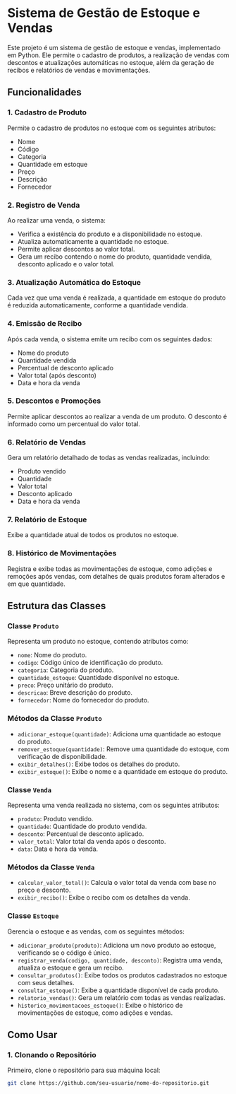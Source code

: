 # Sistema de Gestão de Estoque e Vendas

Este projeto é um sistema de gestão de estoque e vendas, implementado em Python. Ele permite o cadastro de produtos, a realização de vendas com descontos e atualizações automáticas no estoque, além da geração de recibos e relatórios de vendas e movimentações.

## Funcionalidades

### 1. Cadastro de Produto
Permite o cadastro de produtos no estoque com os seguintes atributos:
- Nome
- Código
- Categoria
- Quantidade em estoque
- Preço
- Descrição
- Fornecedor

### 2. Registro de Venda
Ao realizar uma venda, o sistema:
- Verifica a existência do produto e a disponibilidade no estoque.
- Atualiza automaticamente a quantidade no estoque.
- Permite aplicar descontos ao valor total.
- Gera um recibo contendo o nome do produto, quantidade vendida, desconto aplicado e o valor total.

### 3. Atualização Automática do Estoque
Cada vez que uma venda é realizada, a quantidade em estoque do produto é reduzida automaticamente, conforme a quantidade vendida.

### 4. Emissão de Recibo
Após cada venda, o sistema emite um recibo com os seguintes dados:
- Nome do produto
- Quantidade vendida
- Percentual de desconto aplicado
- Valor total (após desconto)
- Data e hora da venda

### 5. Descontos e Promoções
Permite aplicar descontos ao realizar a venda de um produto. O desconto é informado como um percentual do valor total.

### 6. Relatório de Vendas
Gera um relatório detalhado de todas as vendas realizadas, incluindo:
- Produto vendido
- Quantidade
- Valor total
- Desconto aplicado
- Data e hora da venda

### 7. Relatório de Estoque
Exibe a quantidade atual de todos os produtos no estoque.

### 8. Histórico de Movimentações
Registra e exibe todas as movimentações de estoque, como adições e remoções após vendas, com detalhes de quais produtos foram alterados e em que quantidade.

## Estrutura das Classes

### Classe `Produto`
Representa um produto no estoque, contendo atributos como:
- `nome`: Nome do produto.
- `codigo`: Código único de identificação do produto.
- `categoria`: Categoria do produto.
- `quantidade_estoque`: Quantidade disponível no estoque.
- `preco`: Preço unitário do produto.
- `descricao`: Breve descrição do produto.
- `fornecedor`: Nome do fornecedor do produto.

### Métodos da Classe `Produto`
- `adicionar_estoque(quantidade)`: Adiciona uma quantidade ao estoque do produto.
- `remover_estoque(quantidade)`: Remove uma quantidade do estoque, com verificação de disponibilidade.
- `exibir_detalhes()`: Exibe todos os detalhes do produto.
- `exibir_estoque()`: Exibe o nome e a quantidade em estoque do produto.

### Classe `Venda`
Representa uma venda realizada no sistema, com os seguintes atributos:
- `produto`: Produto vendido.
- `quantidade`: Quantidade do produto vendida.
- `desconto`: Percentual de desconto aplicado.
- `valor_total`: Valor total da venda após o desconto.
- `data`: Data e hora da venda.

### Métodos da Classe `Venda`
- `calcular_valor_total()`: Calcula o valor total da venda com base no preço e desconto.
- `exibir_recibo()`: Exibe o recibo com os detalhes da venda.

### Classe `Estoque`
Gerencia o estoque e as vendas, com os seguintes métodos:
- `adicionar_produto(produto)`: Adiciona um novo produto ao estoque, verificando se o código é único.
- `registrar_venda(codigo, quantidade, desconto)`: Registra uma venda, atualiza o estoque e gera um recibo.
- `consultar_produtos()`: Exibe todos os produtos cadastrados no estoque com seus detalhes.
- `consultar_estoque()`: Exibe a quantidade disponível de cada produto.
- `relatorio_vendas()`: Gera um relatório com todas as vendas realizadas.
- `historico_movimentacoes_estoque()`: Exibe o histórico de movimentações de estoque, como adições e vendas.

## Como Usar

### 1. Clonando o Repositório
Primeiro, clone o repositório para sua máquina local:
```bash
git clone https://github.com/seu-usuario/nome-do-repositorio.git
